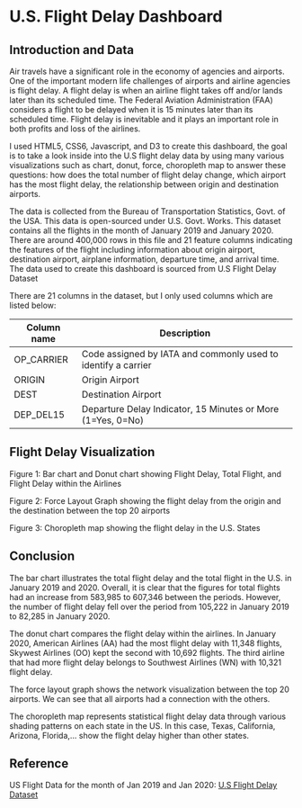 # U.S. Flight Delay Dashboard

## Introduction and Data

Air travels have a significant role in the economy of agencies and airports. One of the important modern life challenges of airports and airline agencies is flight delay. A flight delay is when an airline flight takes off and/or lands later than its scheduled time. The Federal Aviation Administration (FAA) considers a flight to be delayed when it is 15 minutes later than its scheduled time. Flight delay is inevitable and it plays an important role in both profits and loss of the airlines.

I used HTML5, CSS6, Javascript, and D3 to create this dashboard, the goal is to take a look inside into the U.S flight delay data by using many various visualizations such as chart, donut, force, choropleth map to answer these questions: how does the total number of flight delay change, which airport has the most flight delay, the relationship between origin and destination airports.

The data is collected from the Bureau of Transportation Statistics, Govt. of the USA. This data is open-sourced under U.S. Govt. Works. This dataset contains all the flights in the month of January 2019 and January 2020. There are around 400,000 rows in this file and 21 feature columns indicating the features of the flight including information about origin airport, destination airport, airplane information, departure time, and arrival time. The data used to create this dashboard is sourced from U.S Flight Delay Dataset

There are 21 columns in the dataset, but I only used columns which are listed below:

|    Column name    |                                   Description               |
|-------------------|-------------------------------------------------------------|
|OP_CARRIER         |Code assigned by IATA and commonly used to identify a carrier|
|ORIGIN             |Origin Airport                                               |
|DEST               |Destination Airport                                          |
|DEP_DEL15          |Departure Delay Indicator, 15 Minutes or More (1=Yes, 0=No)  |

## Flight Delay Visualization

Figure 1: Bar chart and Donut chart showing Flight Delay, Total Flight, and Flight Delay within the Airlines

Figure 2: Force Layout Graph showing the flight delay from the origin and the destination between the top 20 airports

Figure 3: Choropleth map showing the flight delay in the U.S. States

## Conclusion

The bar chart illustrates the total flight delay and the total flight in the U.S. in January 2019 and 2020. Overall, it is clear that the figures for total flights had an increase from 583,985 to 607,346 between the periods. However, the number of flight delay fell over the period from 105,222 in January 2019 to 82,285 in January 2020.

The donut chart compares the flight delay within the airlines. In January 2020, American Airlines (AA) had the most flight delay with 11,348 flights, Skywest Airlines (OO) kept the second with 10,692 flights. The third airline that had more flight delay belongs to Southwest Airlines (WN) with 10,321 flight delay.

The force layout graph shows the network visualization between the top 20 airports. We can see that all airports had a connection with the others.

The choropleth map represents statistical flight delay data through various shading patterns on each state in the US. In this case, Texas, California, Arizona, Florida,... show the flight delay higher than other states.

## Reference

US Flight Data for the month of Jan 2019 and Jan 2020: [U.S Flight Delay Dataset](https://www.kaggle.com/divyansh22/february-flight-delay-prediction#Feb_2020_ontime.csv)
